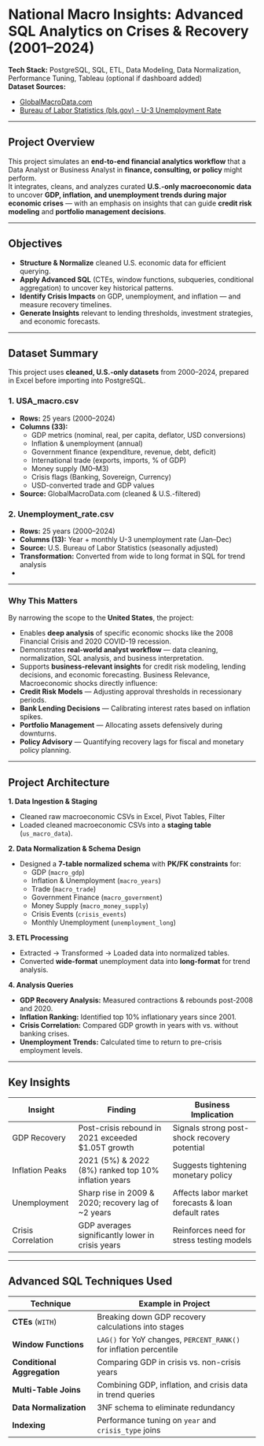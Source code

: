 # National Macro Insights: Advanced SQL Analytics on Crises & Recovery (2001–2024) 

**Tech Stack:** PostgreSQL, SQL, ETL, Data Modeling, Data Normalization, Performance Tuning, Tableau (optional if dashboard added)  
**Dataset Sources:**  
- [GlobalMacroData.com](https://www.globalmacrodata.com/data.html)
- [Bureau of Labor Statistics (bls.gov) - U-3 Unemployment Rate](https://data.bls.gov/timeseries/LNS14000000)

--- 

## Project Overview
This project simulates an **end-to-end financial analytics workflow** that a Data Analyst or Business Analyst in **finance, consulting, or policy** might perform.  
It integrates, cleans, and analyzes curated **U.S.-only macroeconomic data** to uncover **GDP, inflation, and unemployment trends during major economic crises** — with an emphasis on insights that can guide **credit risk modeling** and **portfolio management decisions**.

---

## Objectives
- **Structure & Normalize** cleaned U.S. economic data for efficient querying.
- **Apply Advanced SQL** (CTEs, window functions, subqueries, conditional aggregation) to uncover key historical patterns.
- **Identify Crisis Impacts** on GDP, unemployment, and inflation — and measure recovery timelines.
- **Generate Insights** relevant to lending thresholds, investment strategies, and economic forecasts.
---

## Dataset Summary
This project uses **cleaned, U.S.-only datasets** from 2000–2024, prepared in Excel before importing into PostgreSQL.

### 1. USA_macro.csv
- **Rows:** 25 years (2000–2024)
- **Columns (33):**
  - GDP metrics (nominal, real, per capita, deflator, USD conversions)
  - Inflation & unemployment (annual)
  - Government finance (expenditure, revenue, debt, deficit)
  - International trade (exports, imports, % of GDP)
  - Money supply (M0–M3)
  - Crisis flags (Banking, Sovereign, Currency)
  - USD-converted trade and GDP values
- **Source:** GlobalMacroData.com (cleaned & U.S.-filtered)

### 2. Unemployment_rate.csv
- **Rows:** 25 years (2000–2024)
- **Columns (13):** Year + monthly U-3 unemployment rate (Jan–Dec)
- **Source:** U.S. Bureau of Labor Statistics (seasonally adjusted)
- **Transformation:** Converted from wide to long format in SQL for trend analysis
- 
---

### Why This Matters
By narrowing the scope to the **United States**, the project:
- Enables **deep analysis** of specific economic shocks like the 2008 Financial Crisis and 2020 COVID-19 recession.
- Demonstrates **real-world analyst workflow** — data cleaning, normalization, SQL analysis, and business interpretation.
- Supports **business-relevant insights** for credit risk modeling, lending decisions, and economic forecasting.
Business Relevance, Macroeconomic shocks directly influence:
- **Credit Risk Models** — Adjusting approval thresholds in recessionary periods.
- **Bank Lending Decisions** — Calibrating interest rates based on inflation spikes.
- **Portfolio Management** — Allocating assets defensively during downturns.
- **Policy Advisory** — Quantifying recovery lags for fiscal and monetary policy planning.
  
---

## Project Architecture
**1. Data Ingestion & Staging**  
- Cleaned raw macroeconomic CSVs in Excel, Pivot Tables, Filter 
- Loaded cleaned macroeconomic CSVs into a **staging table** (`us_macro_data`).

**2. Data Normalization & Schema Design**  
- Designed a **7-table normalized schema** with **PK/FK constraints** for:
  - GDP (`macro_gdp`)
  - Inflation & Unemployment (`macro_years`)
  - Trade (`macro_trade`)
  - Government Finance (`macro_government`)
  - Money Supply (`macro_money_supply`)
  - Crisis Events (`crisis_events`)
  - Monthly Unemployment (`unemployment_long`)

**3. ETL Processing**  
- Extracted → Transformed → Loaded data into normalized tables.
- Converted **wide-format** unemployment data into **long-format** for trend analysis.

**4. Analysis Queries**  
- **GDP Recovery Analysis:** Measured contractions & rebounds post-2008 and 2020.
- **Inflation Ranking:** Identified top 10% inflationary years since 2001.
- **Crisis Correlation:** Compared GDP growth in years with vs. without banking crises.
- **Unemployment Trends:** Calculated time to return to pre-crisis employment levels.

---

## Key Insights
| Insight | Finding | Business Implication |
|---------|---------|----------------------|
| GDP Recovery | Post-crisis rebound in 2021 exceeded $1.05T growth | Signals strong post-shock recovery potential |
| Inflation Peaks | 2021 (5%) & 2022 (8%) ranked top 10% inflation years | Suggests tightening monetary policy |
| Unemployment | Sharp rise in 2009 & 2020; recovery lag of ~2 years | Affects labor market forecasts & loan default rates |
| Crisis Correlation | GDP averages significantly lower in crisis years | Reinforces need for stress testing models |

---

## Advanced SQL Techniques Used
| Technique | Example in Project |
|-----------|-------------------|
| **CTEs** (`WITH`) | Breaking down GDP recovery calculations into stages |
| **Window Functions** | `LAG()` for YoY changes, `PERCENT_RANK()` for inflation percentile |
| **Conditional Aggregation** | Comparing GDP in crisis vs. non-crisis years |
| **Multi-Table Joins** | Combining GDP, inflation, and crisis data in trend queries |
| **Data Normalization** | 3NF schema to eliminate redundancy |
| **Indexing** | Performance tuning on `year` and `crisis_type` joins |

